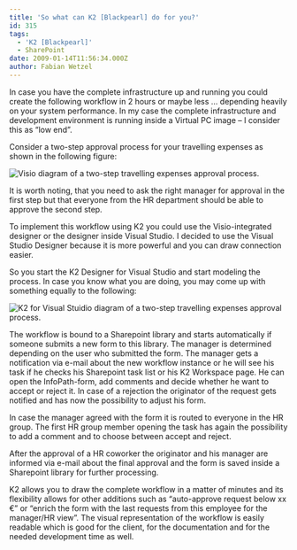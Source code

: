 ```yaml
---
title: 'So what can K2 [Blackpearl] do for you?'
id: 315
tags:
  - 'K2 [Blackpearl]'
  - SharePoint
date: 2009-01-14T11:56:34.000Z
author: Fabian Wetzel
---
```


In case you have the complete infrastructure up and running you could create the following workflow in 2 hours or maybe less … depending heavily on your system performance. In my case the complete infrastructure and development environment is running inside a Virtual PC image – I consider this as “low end”.

Consider a two-step approval process for your travelling expenses as shown in the following figure:

![Visio diagram of a two-step travelling expenses approval process.](https://az275061.vo.msecnd.net/blogmedia/2009/01/image8.png "Visio diagram of a two-step travelling expenses approval process.") 

It is worth noting, that you need to ask the right manager for approval in the first step but that everyone from the HR department should be able to approve the second step.

To implement this workflow using K2 you could use the Visio-integrated designer or the designer inside Visual Studio. I decided to use the Visual Studio Designer because it is more powerful and you can draw connection easier.

So you start the K2 Designer for Visual Studio and start modeling the process. In case you know what you are doing, you may come up with something equally to the following:

![K2 for Visual Stuidio diagram of a two-step travelling expenses approval process.](https://az275061.vo.msecnd.net/blogmedia/2009/01/image9.png "K2 for Visual Stuidio diagram of a two-step travelling expenses approval process.") 

The workflow is bound to a Sharepoint library and starts automatically if someone submits a new form to this library. The manager is determined depending on the user who submitted the form. The manager gets a notification via e-mail about the new workflow instance or he will see his task if he checks his Sharepoint task list or his K2 Workspace page. He can open the InfoPath-form, add comments and decide whether he want to accept or reject it. In case of a rejection the originator of the request gets notified and has now the possibility to adjust his form.

In case the manager agreed with the form it is routed to everyone in the HR group. The first HR group member opening the task has again the possibility to add a comment and to choose between accept and reject.

After the approval of a HR coworker the originator and his manager are informed via e-mail about the final approval and the form is saved inside a Sharepoint library for further processing.

K2 allows you to draw the complete workflow in a matter of minutes and its flexibility allows for other additions such as “auto-approve request below xx €” or “enrich the form with the last requests from this employee for the manager/HR view”. The visual representation of the workflow is easily readable which is good for the client, for the documentation and for the needed development time as well.
